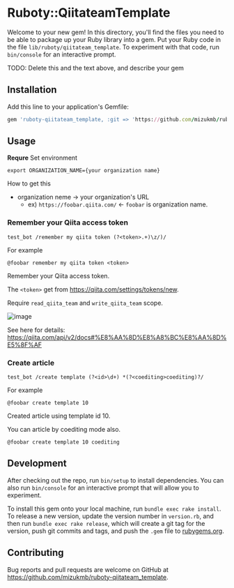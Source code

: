 # Ruboty::QiitateamTemplate

Welcome to your new gem! In this directory, you'll find the files you need to be able to package up your Ruby library into a gem. Put your Ruby code in the file `lib/ruboty/qiitateam_template`. To experiment with that code, run `bin/console` for an interactive prompt.

TODO: Delete this and the text above, and describe your gem

## Installation

Add this line to your application's Gemfile:

```ruby
gem 'ruboty-qiitateam_template, :git => 'https://github.com/mizukmb/ruboty-qiitateam_template.git
```
## Usage

**Requre**
Set environment

```
export ORGANIZATION_NAME={your organization name}
```

How to get this

- organization neme -> your organization's URL
  - ex) `https://foobar.qiita.com/` <- `foobar` is organization name.

### Remember your Qiita access token

`test_bot /remember my qiita token (?<token>.+)\z/)/`

For example

```
@foobar remember my qiita token <token>
```

Remember your Qiita access token.

The `<token>` get from https://qiita.com/settings/tokens/new.

Require `read_qiita_team` and `write_qiita_team` scope.

![image](https://gyazo.com/f8e329c1d7ba60df8d95dca8be96d91b.png)

See here for details: https://qiita.com/api/v2/docs#%E8%AA%8D%E8%A8%BC%E8%AA%8D%E5%8F%AF

### Create article

`test_bot /create template (?<id>\d+) *(?<coediting>coediting)?/`

For example

```
@foobar create template 10
```

Created article using template id 10.

You can article by coediting mode also.

```
@foobar create template 10 coediting
```

## Development

After checking out the repo, run `bin/setup` to install dependencies. You can also run `bin/console` for an interactive prompt that will allow you to experiment.

To install this gem onto your local machine, run `bundle exec rake install`. To release a new version, update the version number in `version.rb`, and then run `bundle exec rake release`, which will create a git tag for the version, push git commits and tags, and push the `.gem` file to [rubygems.org](https://rubygems.org).

## Contributing

Bug reports and pull requests are welcome on GitHub at https://github.com/mizukmb/ruboty-qiitateam_template.

